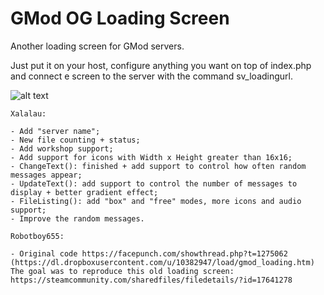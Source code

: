 # GMod OG Loading Screen

Another loading screen for GMod servers.

Just put it on your host, configure anything you want on top of index.php and connect e screen to the server with the command sv_loadingurl.

![alt text](https://i.imgur.com/qbVJrFQ.png)

    Xalalau:

    - Add "server name";
    - New file counting + status;
    - Add workshop support;
    - Add support for icons with Width x Height greater than 16x16;
    - ChangeText(): finished + add support to control how often random messages appear;
    - UpdateText(): add support to control the number of messages to display + better gradient effect;
    - FileListing(): add "box" and "free" modes, more icons and audio support;
    - Improve the random messages.
    
    Robotboy655:

    - Original code https://facepunch.com/showthread.php?t=1275062 (https://dl.dropboxusercontent.com/u/10382947/load/gmod_loading.htm)
    The goal was to reproduce this old loading screen: https://steamcommunity.com/sharedfiles/filedetails/?id=17641278
